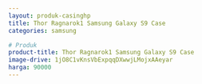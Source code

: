 ```yaml
---
layout: produk-casinghp
title: Thor Ragnarok1 Samsung Galaxy S9 Case
categories: samsung

# Produk
product-title: Thor Ragnarok1 Samsung Galaxy S9 Case
image-drive: 1jO8C1vKnsVbExpqqDXwwjLMojxAAeyar
harga: 90000
---
```

